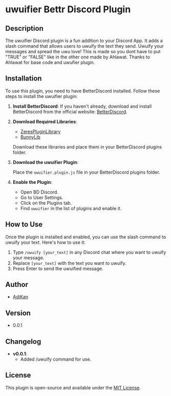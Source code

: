 # uwuifier Bettr Discord Plugin

## Description
The uwuifier Discord plugin is a fun addition to your Discord App. It adds a slash command that allows users to uwuify the text they send. Uwuify your messages and spread the uwu love! This is made so you dont have to put "TRUE" or "FALSE" like in the other one made by Ahlawat.
Thanks to Ahlawat for base code and uwufier plugin.

## Installation
To use this plugin, you need to have BetterDiscord installed. Follow these steps to install the uwuifier plugin:

1. **Install BetterDiscord**: If you haven't already, download and install BetterDiscord from the official website: [BetterDiscord](https://betterdiscord.app/).

2. **Download Required Libraries**:
   - [ZeresPluginLibrary](https://rauenzi.github.io/BDPluginLibrary/release/0PluginLibrary.plugin.js)
   - [BunnyLib](https://tharki-god.github.io/BetterDiscordPlugins/1BunnyLib.plugin.js)

   Download these libraries and place them in your BetterDiscord plugins folder.

3. **Download the uwuifier Plugin**:
   
   Place the `uwuifier.plugin.js` file in your BetterDiscord plugins folder.

5. **Enable the Plugin**:
   - Open BD Discord.
   - Go to User Settings.
   - Click on the Plugins tab.
   - Find `uwuifier` in the list of plugins and enable it.

## How to Use
Once the plugin is installed and enabled, you can use the slash command to uwuify your text. Here's how to use it:

1. Type `/uwuify [your_text]` in any Discord chat where you want to uwuify your message.
2. Replace `[your_text]` with the text you want to uwuify.
3. Press Enter to send the uwuified message.

## Author
- [AdiKan](https://github.com/Adeekonn)

## Version
- 0.0.1

## Changelog
- **v0.0.1**:
  - Added /uwuify command for use.

## License
This plugin is open-source and available under the [MIT License](LICENSE).
